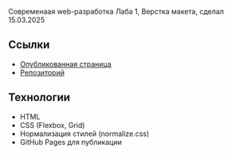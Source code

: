 Современаая web-разработка Лаба 1, Верстка макета, сделал 15.03.2025

## Ссылки
- [Опубликованная страница](https://shaban-1.github.io/Todo-list/)
- [Репозиторий](https://github.com/Shaban-1/Todo-list)

## Технологии
- HTML
- CSS (Flexbox, Grid)
- Нормализация стилей (normalize.css)
- GitHub Pages для публикации